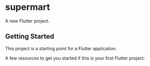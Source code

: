 # supermart

A new Flutter project.

## Getting Started

This project is a starting point for a Flutter application.

A few resources to get you started if this is your first Flutter project:

